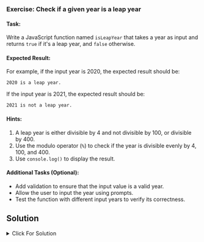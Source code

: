 ### Exercise: Check if a given year is a leap year

#### Task:
Write a JavaScript function named `isLeapYear` that takes a year as input and returns `true` if it's a leap year, and `false` otherwise.

#### Expected Result:
For example, if the input year is 2020, the expected result should be:
```
2020 is a leap year.
```
If the input year is 2021, the expected result should be:
```
2021 is not a leap year.
```

#### Hints:
1. A leap year is either divisible by 4 and not divisible by 100, or divisible by 400.
2. Use the modulo operator (`%`) to check if the year is divisible evenly by 4, 100, and 400.
3. Use `console.log()` to display the result.

#### Additional Tasks (Optional):
- Add validation to ensure that the input value is a valid year.
- Allow the user to input the year using prompts.
- Test the function with different input years to verify its correctness.


## Solution

<details>
  <summary>Click For Solution</summary>

```JS
const isLeapYear =  (year) => {
    return year % 4 == 0 && year % 100 !== 0 || year % 400 == 0 ? "Leap year" : "not a leap year";
}


console.log(isLeapYear(2020)) // output is a leap year

```

[Previous Exercise](../06/README.md) | [Index](../../README.md) | [Next Exercise](../08/README.md)